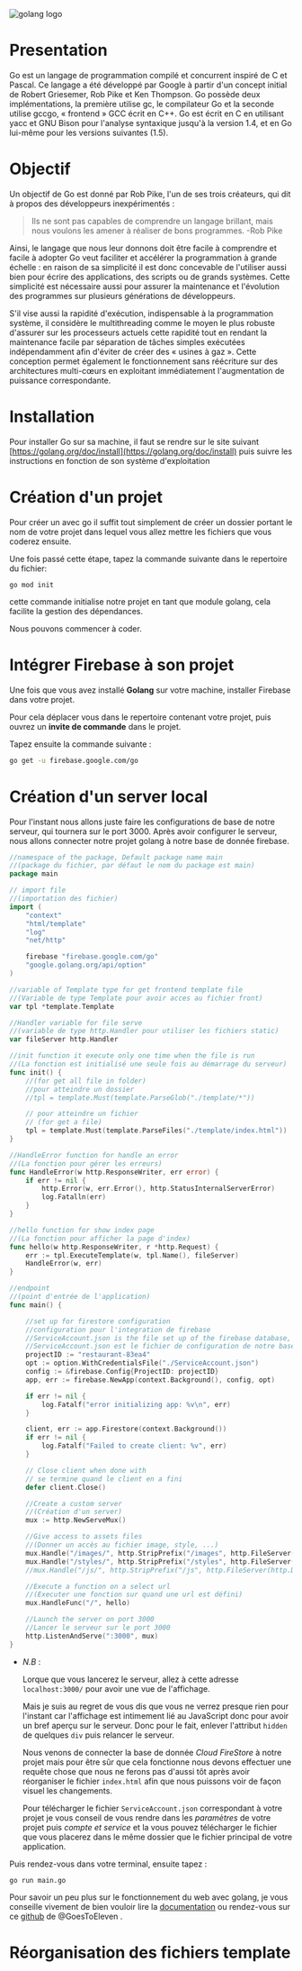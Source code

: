 ![golang logo](https://miro.medium.com/max/1400/0*7vQ8eRc28yz9k__r.png)

# Presentation

Go est un langage de programmation compilé et concurrent inspiré de C et Pascal.
Ce langage a été développé par Google à partir d'un concept initial de Robert Griesemer, Rob Pike et Ken Thompson.
Go possède deux implémentations, la première utilise gc, le compilateur Go et la seconde utilise gccgo, « frontend » GCC écrit en C++.
Go est écrit en C en utilisant yacc et GNU Bison pour l'analyse syntaxique jusqu'à la version 1.4, et en Go lui-même pour les versions suivantes (1.5).

# Objectif

Un objectif de Go est donné par Rob Pike, l'un de ses trois créateurs, qui dit à propos des développeurs inexpérimentés :
> Ils ne sont pas capables de comprendre un langage brillant, mais nous voulons les amener à réaliser de bons programmes.
> -Rob Pike

Ainsi, le langage que nous leur donnons doit être facile à comprendre et facile à adopter
Go veut faciliter et accélérer la programmation à grande échelle : en raison de sa simplicité il est donc concevable de l'utiliser aussi bien pour écrire des applications, des scripts ou de grands systèmes.
Cette simplicité est nécessaire aussi pour assurer la maintenance et l'évolution des programmes sur plusieurs générations de développeurs.

S'il vise aussi la rapidité d'exécution, indispensable à la programmation système, il considère le multithreading comme le moyen le plus robuste d'assurer sur les processeurs actuels cette rapidité tout en rendant la maintenance facile par séparation de tâches simples exécutées indépendamment afin d'éviter de créer des « usines à gaz ».
Cette conception permet également le fonctionnement sans réécriture sur des architectures multi-cœurs en exploitant immédiatement l'augmentation de puissance correspondante.

# Installation

Pour installer Go sur sa machine, il faut se rendre sur le site suivant [https://golang.org/doc/install](https://golang.org/doc/install) puis suivre les instructions en fonction de son système d'exploitation

# Création d'un projet

Pour créer un avec go il suffit tout simplement de créer un dossier portant le nom de votre projet dans lequel vous allez mettre les fichiers que vous coderez ensuite.

Une fois passé cette étape, tapez la commande suivante dans le repertoire du fichier:

```
go mod init
```

cette commande initialise notre projet en tant que module golang, cela facilite la gestion des dépendances.

Nous pouvons commencer à coder.

# Intégrer Firebase à son projet

Une fois que vous avez installé **Golang** sur votre machine, installer Firebase dans votre projet.

Pour cela déplacer vous dans le repertoire contenant votre projet, puis ouvrez un **invite de commande** dans le projet.

Tapez ensuite la commande suivante :


```bash
go get -u firebase.google.com/go
```

# Création d'un server local

Pour l'instant nous allons juste faire les configurations de base de notre serveur, qui tournera sur le port 3000.
Après avoir configurer le serveur, nous allons connecter notre projet golang à notre base de donnée firebase. 

```go
//namespace of the package, Default package name main 
//(package du fichier, par défaut le nom du package est main)
package main

// import file 
//(importation des fichier)
import (
	"context"
	"html/template"
	"log"
	"net/http"

	firebase "firebase.google.com/go"
	"google.golang.org/api/option"
)

//variable of Template type for get frontend template file 
//(Variable de type Template pour avoir acces au fichier front)
var tpl *template.Template

//Handler variable for file serve
//(variable de type http.Handler pour utiliser les fichiers static)
var fileServer http.Handler

//init function it execute only one time when the file is run 
//(La fonction est initialisé une seule fois au démarrage du serveur)
func init() {
	//(for get all file in folder)
	//pour atteindre un dossier 
	//tpl = template.Must(template.ParseGlob("./template/*"))

	// pour atteindre un fichier 
	// (for get a file)
	tpl = template.Must(template.ParseFiles("./template/index.html")) 
}

//HandleError function for handle an error 
//(La fonction pour gérer les erreurs)
func HandleError(w http.ResponseWriter, err error) {
	if err != nil {
		http.Error(w, err.Error(), http.StatusInternalServerError)
		log.Fatalln(err)
	}
}

//hello function for show index page 
//(La fonction pour afficher la page d'index)
func hello(w http.ResponseWriter, r *http.Request) {
	err := tpl.ExecuteTemplate(w, tpl.Name(), fileServer)
	HandleError(w, err)
}

//endpoint
//(point d'entrée de l'application)
func main() {

	//set up for firestore configuration
	//configuration pour l'integration de firebase
	//ServiceAccount.json is the file set up of the firebase database, put this file in the same folder that main.go
	//ServiceAccount.json est le fichier de configuration de notre base de donnée il faut le mettre dans le même dossier que le main.go
	projectID := "restaurant-83ea4"
	opt := option.WithCredentialsFile("./ServiceAccount.json")
	config := &firebase.Config{ProjectID: projectID}
	app, err := firebase.NewApp(context.Background(), config, opt)

	if err != nil {
		log.Fatalf("error initializing app: %v\n", err)
	}

	client, err := app.Firestore(context.Background())
	if err != nil {
		log.Fatalf("Failed to create client: %v", err)
	}

	// Close client when done with
	// se termine quand le client en a fini
	defer client.Close()

	//Create a custom server 
	//(Création d'un server)
	mux := http.NewServeMux()

	//Give access to assets files
	//(Donner un accès au fichier image, style, ...)
	mux.Handle("/images/", http.StripPrefix("/images", http.FileServer(http.Dir("./static/images"))))
	mux.Handle("/styles/", http.StripPrefix("/styles", http.FileServer(http.Dir("./static/styles"))))
	//mux.Handle("/js/", http.StripPrefix("/js", http.FileServer(http.Dir("./static/js"))))

	//Execute a function on a select url 
	//(Executer une fonction sur quand une url est défini)
	mux.HandleFunc("/", hello)

	//Launch the server on port 3000
	//Lancer le serveur sur le port 3000
	http.ListenAndServe(":3000", mux) 
}

```

 - *N.B* :

	Lorque que vous lancerez le serveur, allez à cette adresse `localhost:3000/` pour avoir une vue de l'affichage.

	Mais je suis au regret de vous dis que vous ne verrez presque rien pour l'instant car l'affichage est intimement lié au JavaScript donc pour avoir un bref aperçu sur le serveur. Donc pour le fait, enlever l'attribut `hidden` de quelques `div` puis relancer le serveur.

	Nous venons de connecter la base de donnée *Cloud FireStore* à notre projet mais pour être sûr que cela fonctionne nous devons effectuer une requête chose que nous ne ferons pas d'aussi tôt après avoir réorganiser le fichier `index.html` afin que nous puissons voir de façon visuel les changements.

	Pour télécharger le fichier `ServiceAccount.json` correspondant à votre projet je vous conseil de vous rendre dans les *paramètres* de votre projet puis *compte et service* et la vous pouvez télécharger le fichier que vous placerez dans le même dossier que le fichier principal de votre application.

Puis rendez-vous dans votre terminal, ensuite tapez :

```shell
go run main.go
```

Pour savoir un peu plus sur le fonctionnement du web avec golang, je vous conseille vivement de bien vouloir lire la [documentation](https://golang.org/doc/) ou rendez-vous sur ce [github](https://github.com/GoesToEleven/golang-web-dev) de @GoesToEleven .


# Réorganisation des fichiers template

